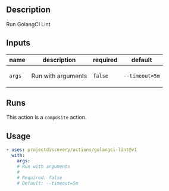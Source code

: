 ## Description

Run GolangCI Lint

## Inputs

| name | description | required | default |
| --- | --- | --- | --- |
| `args` | <p>Run with arguments</p> | `false` | `--timeout=5m` |


## Runs

This action is a `composite` action.

## Usage

```yaml
- uses: projectdiscovery/actions/golangci-lint@v1
  with:
    args:
    # Run with arguments
    #
    # Required: false
    # Default: --timeout=5m
```



